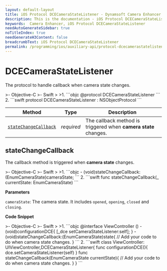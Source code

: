 ```yaml
---
layout: default-layout
title: iOS Protocol DCECameraStateListener - Dynamsoft Camera Enhancer
description: This is the documentation - iOS Protocol DCECameraStateListener page of Dynamsoft Camera Enhancer.
keywords:  Camera Enhancer, iOS Protocol DCECameraStateListener
needAutoGenerateSidebar: true
noTitleIndex: true
needGenerateH3Content: false
breadcrumbText: iOS Protocol DCECameraStateListener
permalink: /programming/ios/auxiliary-api/protocol-dcecamerastatelistener-v3.0.3.html
---
```


# DCECameraStateListener

The protocol to handle callback when camera state changes.

<div class="sample-code-prefix"></div>
>- Objective-C
>- Swift
>
>1. 
```objc
@protocol DCECameraStateListener <NSObject>
```
2. 
```swift
protocol DCECameraStateListener : NSObjectProtocol
```

| Method | Type | Description |
| ------ | ---- | ----------- |
| [`stateChangeCallback`](#statechangecallback) | *required* | The callback method is triggered when **camera state** changes. |

## stateChangeCallback

The callback method is triggered when **camera state** changes.

<div class="sample-code-prefix"></div>
>- Objective-C
>- Swift
>
>1. 
```objc
- (void)stateChangeCallback:(EnumCameraState)cameraState;
```
2. 
```swift
func stateChangeCallback(_ currentState: EnumCameraState)
```

**Parameters**

`cameraState`: The camera state. It includes `opened`, `opening`, `closed` and `closing`.

**Code Snippet**

<div class="sample-code-prefix"></div>
>- Objective-C
>- Swift
>
>1. 
```objc
@interface ViewController ()<DCECameraStateListener>
- (void)configurationDCE{
   [_dce setCameraStateListener:self];
}
- (void)stateChangeCallback:(EnumCameraState)state{
   // Add your code to do when camera state changes.
}
```
2. 
```swift
class ViewController: UIViewController,DCECameraStateListener{
   func configurationDCE(){
          dce.setCameraStateListener(self)
   }
   func stateChangeCallback(EnumCameraState currentState){
          // Add your code to do when camera state changes.
   }
}
```
